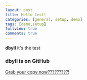 ```yaml
---
layout: post
title: Hello test!
categories: [general, setup, demo]
tags: [demo,setup]
fullview: true
comments: true
---
```


**dbyll** it's the test


### dbyll is on GitHub

<a class="btn btn-default" href="https://github.com/dbtek/dbyll">Grab your copy now?????????!</a>
